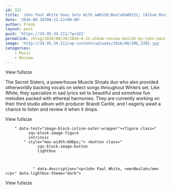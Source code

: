 ```yaml
---
id: 322
title: 'John Paul White Goes Solo With &#8220;Beulah&#8221; [Album Review]'
date: '2016-08-26T00:12:22+00:00'
author: Frank
layout: post
guid: 'https://34.95.34.211/?p=322'
permalink: /blog/2016/08/26/2016-8-21-album-review-beulah-by-john-paul-white/
image: 'http://34.95.34.211/wp-content/uploads/2016/08/IMG_2392.jpg'
categories:
    - Music
    - Review
---
```


<div class="
          image-block-outer-wrapper
          layout-caption-below
          design-layout-inline
          
          
          
        " data-test="image-block-inline-outer-wrapper"><figure class="
              sqs-block-image-figure
              intrinsic
            " style="max-width:1500px;"> <button class="
                  sqs-block-image-button
                  lightbox
                  
          
        
                " data-description="<p>"Hey man, I saw you smilin' and singin' along the whole night so I just said, 'I'm gonna lock in on this guy.' " - John Paul White to me</p>" data-lightbox-theme="dark">  
<span class="v6-visually-hidden">View fullsize</span></button>

<div class="image-block-wrapper" data-animation-override="" data-animation-role="image"><div class="sqs-image-shape-container-element
              
          
        
              has-aspect-ratio
            " style="
                position: relative;
                
                  padding-bottom:100%;
                
                overflow: hidden;
              "><noscript>!["Hey man, I saw you smilin' and singin' along the whole night so I just said, 'I'm gonna lock in on this guy.' " - John Paul White to me](https://images.squarespace-cdn.com/content/v1/5070e334e4b00907bc18faef/1472170260506-6E39D1C1K7DGJO5KW1Q0/image-asset.jpeg)</noscript>!["Hey man, I saw you smilin' and singin' along the whole night so I just said, 'I'm gonna lock in on this guy.' " - John Paul White to me](https://images.squarespace-cdn.com/content/v1/5070e334e4b00907bc18faef/1472170260506-6E39D1C1K7DGJO5KW1Q0/image-asset.jpeg)</div></div> <figcaption class="image-caption-wrapper"><div class="image-caption">“Hey man, I saw you smilin’ and singin’ along the whole night so I just said, ‘I’m gonna lock in on this guy.’ ” – John Paul White to me

</div></figcaption>

</figure></div>Guitar in hand and dressed in his signature black suit, John Paul White took the stage at The Red Room @ Cafe 939 near the campus of Boston’s Berklee College of Music on June 22nd. He was on the road to promote *[Beulah](https://itunes.apple.com/us/album/beulah/id1113179373),* his first solo album since 2008, and his first release since [The Civil Wars](https://itunes.apple.com/us/artist/the-civil-wars/id338978323) split in 2013 after the release of their self-titled sophomore outing.

The audience had already been treated to an opening set from [The Secret Sisters](https://itunes.apple.com/us/artist/the-secret-sisters/id385989121), a powerhouse Muscle Shoals duo who also provided otherworldly backing vocals on select songs throughout White’s set. Like White, they specialize in sad lyrics set to beautiful and somehow fun melodies packed with ethereal harmonies. They are currently working on their third studio album with producer Brandi Carlile, and I eagerly await a chance to listen and review it when it drops.

<div class="
          image-block-outer-wrapper
          layout-caption-below
          design-layout-inline
          
          
          
        " data-test="image-block-inline-outer-wrapper"><figure class="
              sqs-block-image-figure
              intrinsic
            " style="max-width:500px;"> <button class="
                  sqs-block-image-button
                  lightbox
                  
          
        
                " data-description="<p>John Paul White live at The Red Room @ Cafe 939 on June 22, 2016</p>" data-lightbox-theme="dark">  
<span class="v6-visually-hidden">View fullsize</span></button>

<div class="image-block-wrapper" data-animation-override="" data-animation-role="image"><div class="sqs-image-shape-container-element
              
          
        
              has-aspect-ratio
            " style="
                position: relative;
                
                  padding-bottom:99.65753173828125%;
                
                overflow: hidden;
              "><noscript>![John Paul White live at The Red Room @ Cafe 939 on June 22, 2016](https://images.squarespace-cdn.com/content/v1/5070e334e4b00907bc18faef/1472170401926-JXOBYUFSY8AR1WQOMVOQ/image-asset.jpeg)</noscript>![John Paul White live at The Red Room @ Cafe 939 on June 22, 2016](https://images.squarespace-cdn.com/content/v1/5070e334e4b00907bc18faef/1472170401926-JXOBYUFSY8AR1WQOMVOQ/image-asset.jpeg)</div></div> <figcaption class="image-caption-wrapper"><div class="image-caption">John Paul White live at The Red Room @ Cafe 939 on June 22, 2016

</div></figcaption>

</figure></div>Nearly two full months prior to the release of *Beulah*, the audience of young Boston music students and enthusiasts got a sneak preview of the album almost in its entirety. The emotional journey on which White leads the listener ranges from vindictive (“Make You Cry”) to determined (“Fight for You”), from self-punishment (“The Martyr” and “Hope I Die”) to wistful (“Black Leaf”), and even pleading (“I’ve Been Over This Before”).

The standouts here are the singles “The Martyr” and “What’s So”, both of which are the kinds of earworms listeners have come to expect from White’s songwriting. The former will immediately burrow its way into your brain and leave you singing the chorus for days. Meanwhile the latter is more of a sleeper hit, and may take a few listens before you can fully appreciate it. But once it hits you, you don’t stand a chance against it.

The sequencing is pretty strong all around, though the last two tracks “Hate the Way You Love Me” and “I’ll Get Even”, while enjoyable, send the album out with a bit of a whimper. Not the strongest selections of the bunch, but still good listens on their own.

<div class="
          image-block-outer-wrapper
          layout-caption-below
          design-layout-inline
          
          
          
        " data-test="image-block-inline-outer-wrapper"><figure class="
              sqs-block-image-figure
              intrinsic
            " style="max-width:600px;"> <button class="
                  sqs-block-image-button
                  lightbox
                  
          
        
                " data-description="<p>John Paul White, <em>Beulah</em></p>" data-lightbox-theme="dark">  
<span class="v6-visually-hidden">View fullsize</span></button>

<div class="image-block-wrapper" data-animation-override="" data-animation-role="image"><div class="sqs-image-shape-container-element
              
          
        
              has-aspect-ratio
            " style="
                position: relative;
                
                  padding-bottom:100%;
                
                overflow: hidden;
              "><noscript>![John Paul White, Beulah](https://images.squarespace-cdn.com/content/v1/5070e334e4b00907bc18faef/1472169891510-MQK4NVITSHCPM88Z1GBJ/image-asset.jpeg)</noscript>![John Paul White, Beulah](https://images.squarespace-cdn.com/content/v1/5070e334e4b00907bc18faef/1472169891510-MQK4NVITSHCPM88Z1GBJ/image-asset.jpeg)</div></div> <figcaption class="image-caption-wrapper"><div class="image-caption">John Paul White, *Beulah*

</div></figcaption>

</figure></div>As much as this is a new beginning for him, the similarities to White’s work as a member of The Civil Wars can’t be totally ignored. You can hear that Civil Wars sound on *Beulah*. In particular, “Fight For You” starts off with a driving acoustic riff reminiscent of “Barton Hollow” and it has structural similarities to “The One That Got Away”. Meanwhile, “Make You Cry” evokes the same gentle, snowfall-like sound as “Sacred Heart”. It’s hard to avoid drawing comparisons between The Secret Sisters and [Joy Williams](https://itunes.apple.com/us/artist/joy-williams/id1504248), White’s other half in The Civil Wars. While the Sisters have a career and distinct sound all their own, it feels like White knew his sound was missing the harmonies Williams provided, and the Sisters were the perfect partners for this project. The result is a haunting and moving sound, most noticeable on “I’ve Been Over This Before”.

John Paul White makes a strong return to the music scene with *Beulah*. It’s just the right mix of rock, folk, and country ballads. When The Civil Wars broke out, they were a force to be reckoned with, and it wasn’t clear whether either of them could be successful without the other. Here, White proves himself as a solo artist. I look forward to playing this album over and over again the way I did both Civil Wars albums. His next release can’t come soon enough.